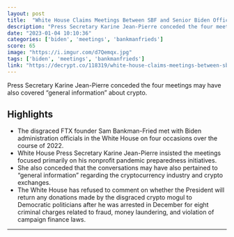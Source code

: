 ```yaml
---
layout: post
title:  "White House Claims Meetings Between SBF and Senior Biden Officials Were About Pandemic"
description: "Press Secretary Karine Jean-Pierre conceded the four meetings may have also covered “general information” about crypto."
date: "2023-01-04 10:10:36"
categories: ['biden', 'meetings', 'bankmanfrieds']
score: 65
image: "https://i.imgur.com/d7Qemqx.jpg"
tags: ['biden', 'meetings', 'bankmanfrieds']
link: "https://decrypt.co/118319/white-house-claims-meetings-between-sbf-and-senior-biden-officials-were-about-pandemic"
---
```


Press Secretary Karine Jean-Pierre conceded the four meetings may have also covered “general information” about crypto.

## Highlights

- The disgraced FTX founder Sam Bankman-Fried met with Biden administration officials in the White House on four occasions over the course of 2022.
- White House Press Secretary Karine Jean-Pierre insisted the meetings focused primarily on his nonprofit pandemic preparedness initiatives.
- She also conceded that the conversations may have also pertained to “general information” regarding the cryptocurrency industry and crypto exchanges.
- The White House has refused to comment on whether the President will return any donations made by the disgraced crypto mogul to Democratic politicians after he was arrested in December for eight criminal charges related to fraud, money laundering, and violation of campaign finance laws.

---
